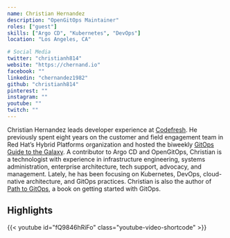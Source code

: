 ```yaml
---
name: Christian Hernandez
description: "OpenGitOps Maintainer"
roles: ["guest"]
skills: ["Argo CD", "Kubernetes", "DevOps"]
location: "Los Angeles, CA"

# Social Media 
twitter: "christianh814"
website: "https://chernand.io"
facebook: ""
linkedin: "chernandez1982"
github: "christianh814"
pinterest: ""
instagram: ""
youtube: ""
twitch: ""
---
```


Christian Hernandez leads developer experience at [Codefresh](https://codefresh.io/). He previously spent eight years on the customer and field engagement team in Red Hat’s Hybrid Platforms organization and hosted the biweekly [GitOps Guide to the Galaxy](https://www.youtube.com/playlist?list=PLaR6Rq6Z4IqfGCkI28cUMbNhPhsnj4nq3). A contributor to Argo CD and OpenGitOps, Christian is a technologist with experience in infrastructure engineering, systems administration, enterprise architecture, tech support, advocacy, and management. Lately, he has been focusing on Kubernetes, DevOps, cloud-native architecture, and GitOps practices. Christian is also the author of [Path to GitOps](https://developers.redhat.com/e-books/path-gitops), a book on getting started with GitOps.

<!--more-->


## Highlights

{{< youtube id="fQ9846hRiFo" class="youtube-video-shortcode" >}}
